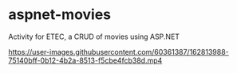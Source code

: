 # aspnet-movies
Activity for ETEC, a CRUD of movies using ASP.NET

https://user-images.githubusercontent.com/60361387/162813988-75140bff-0b12-4b2a-8513-f5cbe4fcb38d.mp4
